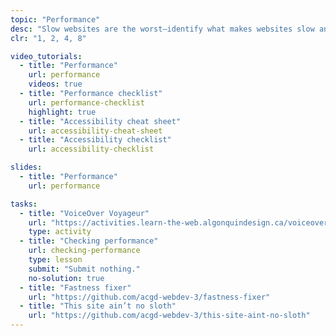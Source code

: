 ```yaml
---
topic: "Performance"
desc: "Slow websites are the worst—identify what makes websites slow and how to fix the problems."
clr: "1, 2, 4, 8"

video_tutorials:
  - title: "Performance"
    url: performance
    videos: true
  - title: "Performance checklist"
    url: performance-checklist
    highlight: true
  - title: "Accessibility cheat sheet"
    url: accessibility-cheat-sheet
  - title: "Accessibility checklist"
    url: accessibility-checklist

slides:
  - title: "Performance"
    url: performance

tasks:
  - title: "VoiceOver Voyageur"
    url: "https://activities.learn-the-web.algonquindesign.ca/voiceover-voyageur/"
    type: activity
  - title: "Checking performance"
    url: checking-performance
    type: lesson
    submit: "Submit nothing."
    no-solution: true
  - title: "Fastness fixer"
    url: "https://github.com/acgd-webdev-3/fastness-fixer"
  - title: "This site ain’t no sloth"
    url: "https://github.com/acgd-webdev-3/this-site-aint-no-sloth"
---
```

